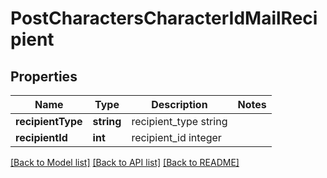 # PostCharactersCharacterIdMailRecipient

## Properties
Name | Type | Description | Notes
------------ | ------------- | ------------- | -------------
**recipientType** | **string** | recipient_type string | 
**recipientId** | **int** | recipient_id integer | 

[[Back to Model list]](../README.md#documentation-for-models) [[Back to API list]](../README.md#documentation-for-api-endpoints) [[Back to README]](../README.md)


